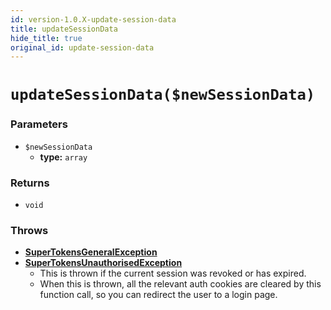 ```yaml
---
id: version-1.0.X-update-session-data
title: updateSessionData
hide_title: true
original_id: update-session-data
---
```


# `updateSessionData($newSessionData)`

### Parameters
- `$newSessionData`
    - **type:** `array`

### Returns
- `void`

### Throws
- **[SuperTokensGeneralException](../error-handling/general-error)**
- **[SuperTokensUnauthorisedException](../error-handling/unauthorised)**
    - This is thrown if the current session was revoked or has expired.
    - When this is thrown, all the relevant auth cookies are cleared by this function call, so you can redirect the user to a login page.